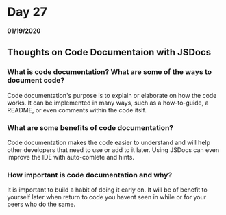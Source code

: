 # Day 27
__01/19/2020__

## Thoughts on Code Documentaion with JSDocs

### What is code documentation? What are some of the ways to document code?
Code documentation's purpose is to explain or elaborate on how the code works. It can be implemented in many ways, such as a how-to-guide, a README, or even comments within the code itslf.

### What are some benefits of code documentation?
Code documentation makes the code easier to understand and will help other developers that need to use or add to it later. Using JSDocs can even improve the IDE with auto-comlete and hints.

### How important is code documentation and why?
It is important to build a habit of doing it early on.  It will be of benefit to yourself later when return to code you havent seen in while or for your peers who do the same. 